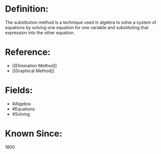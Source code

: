 

# Definition:
The substitution method is a technique used in algebra to solve a system of equations by solving one equation for one variable and substituting that expression into the other equation.

# Reference:
- [[Elimination Method]]
- [[Graphical Method]]

# Fields: 
- #Algebra
- #Equations
- #Solving

# Known Since:
1800

